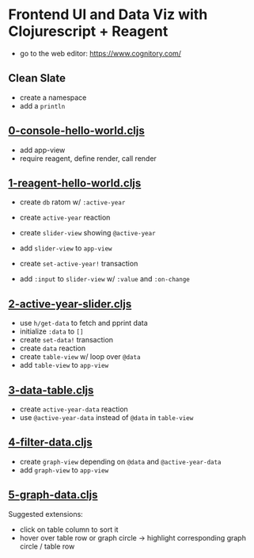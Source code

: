 # Frontend UI and Data Viz with Clojurescript + Reagent 

  - go to the web editor: https://www.cognitory.com/

## Clean Slate

 - create a namespace
 - add a `println` 

## [0-console-hello-world.cljs](0-console-hello-world.cljs)

  - add app-view
  - require reagent, define render, call render

## [1-reagent-hello-world.cljs](1-reagent-hello-world.cljs)

  - create `db` ratom w/ `:active-year` 
  - create `active-year` reaction
  - create `slider-view` showing `@active-year`
  - add `slider-view` to `app-view`

  - create `set-active-year!` transaction
  - add `:input` to `slider-view` w/ `:value` and `:on-change`

## [2-active-year-slider.cljs](2-active-year-slider.cljs)

  - use `h/get-data` to fetch and pprint data
  - initialize `:data` to `[]`
  - create `set-data!` transaction
  - create `data` reaction 
  - create `table-view` w/ loop over `@data`
  - add `table-view` to `app-view`

## [3-data-table.cljs](3-data-table.cljs)

  - create `active-year-data` reaction
  - use `@active-year-data` instead of `@data` in `table-view`

## [4-filter-data.cljs](4-filter-data.cljs)

  - create `graph-view` depending on `@data` and `@active-year-data`
  - add `graph-view` to `app-view`

## [5-graph-data.cljs](5-graph-data.cljs)

Suggested extensions:

  - click on table column to sort it
  - hover over table row or graph circle -> highlight corresponding graph circle / table row

